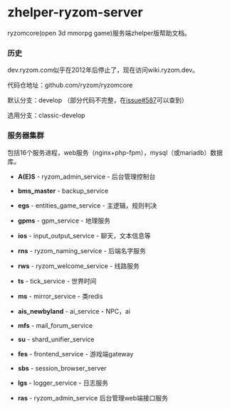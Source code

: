 # zhelper-ryzom-server
ryzomcore(open 3d mmorpg game)服务端zhelper版帮助文档。

### 历史
dev.ryzom.com似乎在2012年后停止了，现在访问wiki.ryzom.dev。

代码仓地址：github.com/ryzom/ryzomcore

默认分支：develop （部分代码不完整，在[issue#587](https://github.com/ryzom/ryzomcore/issues/587)可以查到）

选用分支：classic-develop

### 服务器集群
包括16个服务进程，web服务（nginx+php-fpm），mysql（或mariadb）数据库。

* **A(E)S** - ryzom_admin_service - 后台管理控制台

* **bms_master** - backup_service 

* **egs** - entities_game_service - 主逻辑，规则判决

* **gpms** - gpm_service - 地理服务

* **ios** - input_output_service - 聊天，文本信息等

* **rns** - ryzom_naming_service - 后端名字服务

* **rws** - ryzom_welcome_service - 线路服务

* **ts** - tick_service - 世界时间

* **ms** - mirror_service - 类redis

* **ais_newbyland** - ai_service - NPC，ai

* **mfs** - mail_forum_service 

* **su** - shard_unifier_service 

* **fes** - frontend_service - 游戏端gateway

* **sbs** - session_browser_server 

* **lgs** - logger_service - 日志服务

* **ras** - ryzom_admin_service 后台管理web端接口服务

